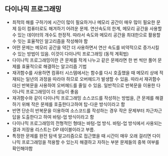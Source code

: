 ## 다이나믹 프로그래밍
* 최적의 해를 구하기에 시간이 많이 필요하거나 메모리 공간이 매우 많이 필요한 문제 등이 컴퓨터로도 해겨하기 어려운 문제. 연산속도의 한계, 메모리 공간을 사용할 수 있는 데이터의 개수도 한정적. 따라서 속도와 메모리 공간을 최대한으로 활용할 수 잇는 효율적인 알고리즘을 작성해야 함
* 어떤 문제는 메모리 공간을 약간 더 사용하면서 연산 속도를 비약적으로 증가시킬 수 있는 방법이 있음. 이것이 다이나믹 프로그래밍 (동적 계획법)
* 다이나믹 프로그래밍이란 큰 문제를 작게 나누고 같은 문제라면 한 번 씩만 풀어 문제를 효율적으로 해결하는 알고리즘 기법
* 재귀함수를 사용하면 컴퓨터 시스템에서는 함수를 다시 호출했을 때 메모리 상에 적재되는 일년의 과정을 따라야 하므로 오버헤드가 발생할 수 있음. 따라서 재귀함수 대신 반복문을 사용하여 오버헤드를 줄일 수 있음. 일반적으로 반복문을 이용한 다이나믹 프로그래밍이 더 성능이 좋음
* 재귀함수와 같이 다이나믹 프로그래밍 소스코드를 작성하는 방법을, 큰 문제를 해결하기 위해 작은 문제를 호출한다고하여 탑-다운 방식이라고 함
* 반면 단순히 반복문을 이용하여 소스코드를 작성하는 경우 작은 문제부터 차근차근 답을 도출한다고 하여 바텀-업 방식이라고 함
* 다이나믹 프로그래밍의 전형적인 형태는 바텀-업 방식. 바텀-업 방식에서 사용되는 결과 저장용 리스트는 DP 테이블이라고 부름.
* 특정한 문제를 완전 탐색 알고리즘으로 접근했을 때 시간이 매우 오래 걸리면 다이나믹 프로그래밍을 적용할 수 있는지 해결하고 자하는 부분 문제들의 중복 여부를 확인해야함